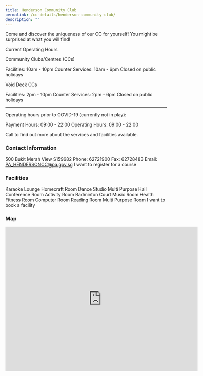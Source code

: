 ```yaml
---
title: Henderson Community Club
permalink: /cc-details/henderson-community-club/
description: ""
---
```

Come and discover the uniqueness of our CC for yourself! You might be surprised at what you will find!

Current Operating Hours

Community Clubs/Centres (CCs)

Facilities: 10am - 10pm
Counter Services: 10am - 6pm
Closed on public holidays

Void Deck CCs

Facilities: 2pm - 10pm
Counter Services: 2pm - 6pm
Closed on public holidays

-------

Operating hours prior to COVID-19 (currently not in play):

Payment Hours: 09:00 - 22:00
Operating Hours: 09:00 - 22:00

Call to find out more about the services and facilities available.

### Contact Information
500 Bukit Merah View S159682
Phone: 62721900
Fax: 62728483
Email: PA_HENDERSONCC@pa.gov.sg
I want to register for a course

### Facilities
Karaoke Lounge
Homecraft Room
Dance Studio
Multi Purpose Hall
Conference Room
Activity Room
Badminton Court
Music Room
Health Fitness Room
Computer Room
Reading Room
Multi Purpose Room
I want to book a facility

### Map

<iframe src="https://www.google.com/maps/embed?pb=!1m18!1m12!1m3!1d3988.813635721703!2d103.82093231533113!3d1.2858344621345446!2m3!1f0!2f0!3f0!3m2!1i1024!2i768!4f13.1!3m3!1m2!1s0x31da197e6b059239%3A0x7e50e38285c8df2f!2sHenderson%20Community%20Club!5e0!3m2!1sen!2ssg!4v1661503855283!5m2!1sen!2ssg" width="600" height="450" style="border:0;" allowfullscreen="" loading="lazy" ></iframe>